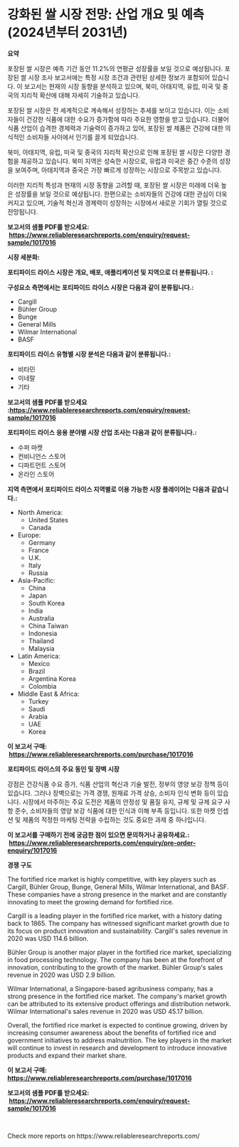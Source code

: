 <p><h1>강화된 쌀 시장 전망: 산업 개요 및 예측 (2024년부터 2031년)</h1></p><p><strong>요약</strong></p>
<p><p>포장된 쌀 시장은 예측 기간 동안 11.2%의 연평균 성장률을 보일 것으로 예상됩니다. 포장된 쌀 시장 조사 보고서에는 특정 시장 조건과 관련된 상세한 정보가 포함되어 있습니다. 이 보고서는 현재의 시장 동향을 분석하고 있으며, 북미, 아태지역, 유럽, 미국 및 중국의 지리적 확산에 대해 자세히 기술하고 있습니다.</p><p>포장된 쌀 시장은 전 세계적으로 계속해서 성장하는 추세를 보이고 있습니다. 이는 소비자들이 건강한 식품에 대한 수요가 증가함에 따라 주요한 영향을 받고 있습니다. 더불어 식품 산업이 습격한 경제력과 기술력이 증가하고 있어, 포장된 쌀 제품은 건강에 대한 의식적인 소비자들 사이에서 인기를 끌게 되었습니다.</p><p>북미, 아태지역, 유럽, 미국 및 중국의 지리적 확산으로 인해 포장된 쌀 시장은 다양한 경험을 제공하고 있습니다. 북미 지역은 성숙한 시장으로, 유럽과 미국은 중간 수준의 성장을 보여주며, 아태지역과 중국은 가장 빠르게 성장하는 시장으로 주목받고 있습니다. </p><p>이러한 지리적 특성과 현재의 시장 동향을 고려할 때, 포장된 쌀 시장은 미래에 더욱 높은 성장률을 보일 것으로 예상됩니다. 한편으로는 소비자들의 건강에 대한 관심이 더욱 커지고 있으며, 기술적 혁신과 경제력이 성장하는 시장에서 새로운 기회가 열릴 것으로 전망됩니다.</p></p>
<p><strong>보고서의 샘플 PDF를 받으세요: &nbsp;<a href="https://www.reliableresearchreports.com/enquiry/request-sample/1017016">https://www.reliableresearchreports.com/enquiry/request-sample/1017016</a></strong></p>
<p><strong>시장 세분화:</strong></p>
<p><strong> 포티파이드 라이스 시장은 개요, 배포, 애플리케이션 및 지역으로 더 분류됩니다. :</strong></p>
<p><strong>구성요소 측면에서는 포티파이드 라이스 시장은 다음과 같이 분류됩니다.:</strong></p>
<p><ul><li>Cargill</li><li>Bühler Group</li><li>Bunge</li><li>General Mills</li><li>Wilmar International</li><li>BASF</li></ul></p>
<p><strong> 포티파이드 라이스 유형별 시장 분석은 다음과 같이 분류됩니다.:</strong></p>
<p><ul><li>비타민</li><li>미네랄</li><li>기타</li></ul></p>
<p><strong>보고서의 샘플 PDF를 받으세요 :<a href="https://www.reliableresearchreports.com/enquiry/request-sample/1017016">https://www.reliableresearchreports.com/enquiry/request-sample/1017016</a></strong></p>
<p><strong> 포티파이드 라이스 응용 분야별 시장 산업 조사는 다음과 같이 분류됩니다.:</strong></p>
<p><ul><li>수퍼 마켓</li><li>컨비니언스 스토어</li><li>디파트먼트 스토어</li><li>온라인 스토어</li></ul></p>
<p><strong>지역 측면에서 포티파이드 라이스 지역별로 이용 가능한 시장 플레이어는 다음과 같습니다.:</strong></p>
<p><ul>
    <li>
        North America:
        <ul>
            <li>United States</li>
            <li>Canada</li>
        </ul>
    </li>
    <li>
        Europe:
        <ul>
            <li>Germany</li>
            <li>France</li>
            <li>U.K.</li>
            <li>Italy</li>
            <li>Russia</li>
        </ul>
    </li>
    <li>
        Asia-Pacific:
        <ul>
            <li>China</li>
            <li>Japan</li>
            <li>South Korea</li>
            <li>India</li>
            <li>Australia</li>
            <li>China Taiwan</li>
            <li>Indonesia</li>
            <li>Thailand</li>
            <li>Malaysia</li>
        </ul>
    </li>
    <li>
        Latin America:
        <ul>
            <li>Mexico</li>
            <li>Brazil</li>
            <li>Argentina Korea</li>
            <li>Colombia</li>
        </ul>
    </li>
    <li>
        Middle East & Africa:
        <ul>
            <li>Turkey</li>
            <li>Saudi</li>
            <li>Arabia</li>
            <li>UAE</li>
            <li>Korea</li>
        </ul>
    </li>
    </ul></p>
<p><strong>이 보고서 구매: &nbsp;<a href="https://www.reliableresearchreports.com/purchase/1017016">https://www.reliableresearchreports.com/purchase/1017016</a></strong></p>
<p><strong>포티파이드 라이스의 주요 동인 및 장벽 시장</strong></p>
<p><p>강점은 건강식품 수요 증가, 식품 산업의 혁신과 기술 발전, 정부의 영양 보강 정책 등이 있습니다. 그러나 장벽으로는 가격 경쟁, 원재료 가격 상승, 소비자 인식 변화 등이 있습니다. 시장에서 마주하는 주요 도전은 제품의 안정성 및 품질 유지, 규제 및 규제 요구 사항 준수, 소비자들의 영양 보강 식품에 대한 인식과 이해 부족 등입니다. 또한 마켓 인셉션 및 제품의 적정한 마케팅 전략을 수립하는 것도 중요한 과제 중 하나입니다.</p></p>
<p><strong>이 보고서를 구매하기 전에 궁금한 점이 있으면 문의하거나 공유하세요.: &nbsp;<a href="https://www.reliableresearchreports.com/enquiry/pre-order-enquiry/1017016">https://www.reliableresearchreports.com/enquiry/pre-order-enquiry/1017016</a></strong></p>
<p><strong>경쟁 구도</strong></p>
<p><p>The fortified rice market is highly competitive, with key players such as Cargill, Bühler Group, Bunge, General Mills, Wilmar International, and BASF. These companies have a strong presence in the market and are constantly innovating to meet the growing demand for fortified rice.</p><p>Cargill is a leading player in the fortified rice market, with a history dating back to 1865. The company has witnessed significant market growth due to its focus on product innovation and sustainability. Cargill's sales revenue in 2020 was USD 114.6 billion.</p><p>Bühler Group is another major player in the fortified rice market, specializing in food processing technology. The company has been at the forefront of innovation, contributing to the growth of the market. Bühler Group's sales revenue in 2020 was USD 2.9 billion.</p><p>Wilmar International, a Singapore-based agribusiness company, has a strong presence in the fortified rice market. The company's market growth can be attributed to its extensive product offerings and distribution network. Wilmar International's sales revenue in 2020 was USD 45.17 billion.</p><p>Overall, the fortified rice market is expected to continue growing, driven by increasing consumer awareness about the benefits of fortified rice and government initiatives to address malnutrition. The key players in the market will continue to invest in research and development to introduce innovative products and expand their market share.</p></p>
<p><strong>이 보고서 구매: &nbsp; <a href="https://www.reliableresearchreports.com/purchase/1017016">https://www.reliableresearchreports.com/purchase/1017016</a></strong></p>
<p><strong>보고서의 샘플 PDF를 받으세요: &nbsp;<a href="https://www.reliableresearchreports.com/enquiry/request-sample/1017016">https://www.reliableresearchreports.com/enquiry/request-sample/1017016</a></strong><strong></strong></p>
<p>&nbsp;</p>
<p>Check more reports on https://www.reliableresearchreports.com/</p>